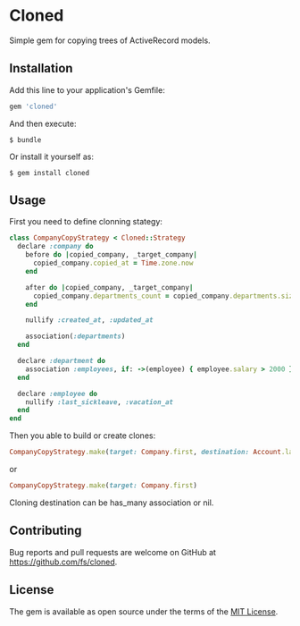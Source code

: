 # Cloned

Simple gem for copying trees of ActiveRecord models.

## Installation

Add this line to your application's Gemfile:

```ruby
gem 'cloned'
```

And then execute:

    $ bundle

Or install it yourself as:

    $ gem install cloned

## Usage

First you need to define clonning stategy:

```ruby
class CompanyCopyStrategy < Cloned::Strategy
  declare :company do
    before do |copied_company, _target_company|
      copied_company.copied_at = Time.zone.now
    end

    after do |copied_company, _target_company|
      copied_company.departments_count = copied_company.departments.size
    end

    nullify :created_at, :updated_at

    association(:departments)
  end

  declare :department do
    association :employees, if: ->(employee) { employee.salary > 2000 }
  end

  declare :employee do
    nullify :last_sickleave, :vacation_at
  end
end
```
Then you able to build or create clones:

```ruby
CompanyCopyStrategy.make(target: Company.first, destination: Account.last.companies)
```
or
```ruby
CompanyCopyStrategy.make(target: Company.first)
```
Cloning destination can be has_many association or nil.

## Contributing

Bug reports and pull requests are welcome on GitHub at https://github.com/fs/cloned.

## License

The gem is available as open source under the terms of the [MIT License](http://opensource.org/licenses/MIT).
